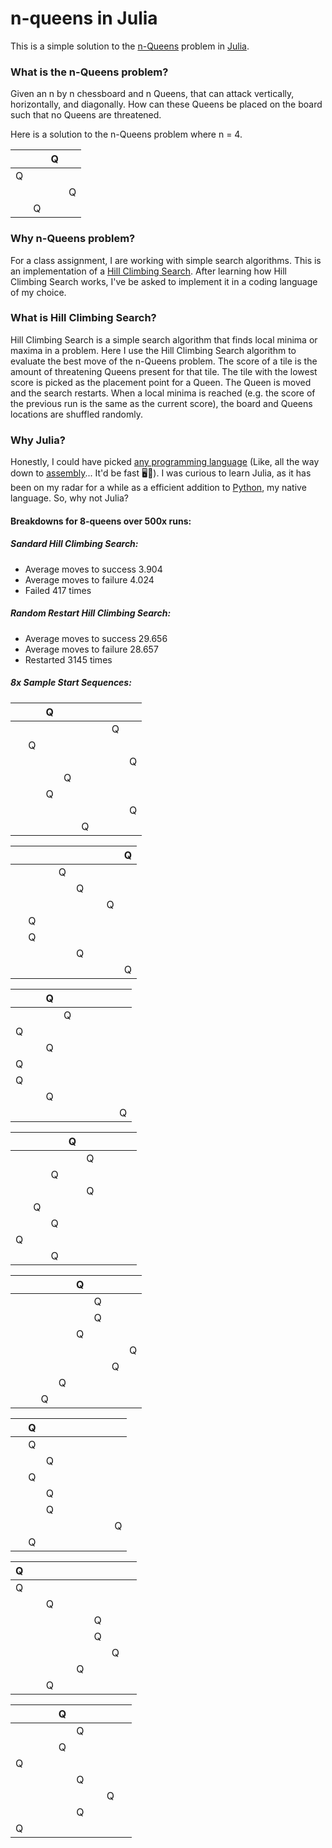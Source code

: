 # n-queens in Julia
This is a simple solution to the [n-Queens](https://en.wikipedia.org/wiki/N_queens) problem in [Julia](https://en.wikipedia.org/wiki/Julia_(programming_language)).

### What is the n-Queens problem?

Given an n by n chessboard and n Queens, that can attack vertically, horizontally, and diagonally. How can these Queens be placed on the board such that no Queens are threatened. 

Here is a solution to the n-Queens problem where n = 4.

&nbsp;|&nbsp;|Q|&nbsp;|
-|-|-|-
Q|&nbsp;|&nbsp;|&nbsp;
&nbsp;|&nbsp;|&nbsp;|Q
&nbsp;|Q|&nbsp;|&nbsp;


### Why n-Queens problem?
For a class assignment, I are working with simple search algorithms. This is an implementation of a [Hill Climbing Search](https://en.wikipedia.org/wiki/Hill_climbing). After learning how Hill Climbing Search works, I've be asked to implement it in a coding language of my choice.

### What is Hill Climbing Search?
Hill Climbing Search is a simple search algorithm that finds local minima or maxima in a problem. Here I use the Hill Climbing Search algorithm to evaluate the best move of the n-Queens problem. The score of a tile is the amount of threatening Queens present for that tile. The tile with the lowest score is picked as the placement point for a Queen. The Queen is moved and the search restarts. When a local minima is reached (e.g. the score of the previous run is the same as the current score), the board and Queens locations are shuffled randomly.

### Why Julia?
Honestly, I could have picked [any programming language](https://en.wikipedia.org/wiki/List_of_programming_languages) (Like, all the way down to [assembly](https://en.wikipedia.org/wiki/Assembly_language)... It'd be fast 🖥💨). I was curious to learn Julia, as it has been on my radar for a while as a efficient addition to [Python](https://en.wikipedia.org/wiki/Python_(programming_language)), my native language. So, why not Julia?

#### Breakdowns for 8-queens over 500x runs:
##### Sandard Hill Climbing Search:
* Average moves to success 3.904
* Average moves to failure 4.024
* Failed 417 times
##### Random Restart Hill Climbing Search:
* Average moves to success 29.656
* Average moves to failure 28.657
* Restarted 3145 times

##### 8x Sample Start Sequences:
&nbsp;|&nbsp;|Q|&nbsp;|&nbsp;|&nbsp;|&nbsp;|&nbsp;|
-|-|-|-|-|-|-|-
&nbsp;|&nbsp;|&nbsp;|&nbsp;|&nbsp;|&nbsp;|Q|&nbsp;|
&nbsp;|Q|&nbsp;|&nbsp;|&nbsp;|&nbsp;|&nbsp;|&nbsp;|
&nbsp;|&nbsp;|&nbsp;|&nbsp;|&nbsp;|&nbsp;|&nbsp;|Q|
&nbsp;|&nbsp;|&nbsp;|Q|&nbsp;|&nbsp;|&nbsp;|&nbsp;|
&nbsp;|&nbsp;|Q|&nbsp;|&nbsp;|&nbsp;|&nbsp;|&nbsp;|
&nbsp;|&nbsp;|&nbsp;|&nbsp;|&nbsp;|&nbsp;|&nbsp;|Q|
&nbsp;|&nbsp;|&nbsp;|&nbsp;|Q|&nbsp;|&nbsp;|&nbsp;|

&nbsp;|&nbsp;|&nbsp;|&nbsp;|&nbsp;|&nbsp;|&nbsp;|Q|
-|-|-|-|-|-|-|-
&nbsp;|&nbsp;|&nbsp;|Q|&nbsp;|&nbsp;|&nbsp;|&nbsp;|
&nbsp;|&nbsp;|&nbsp;|&nbsp;|Q|&nbsp;|&nbsp;|&nbsp;|
&nbsp;|&nbsp;|&nbsp;|&nbsp;|&nbsp;|&nbsp;|Q|&nbsp;|
&nbsp;|Q|&nbsp;|&nbsp;|&nbsp;|&nbsp;|&nbsp;|&nbsp;|
&nbsp;|Q|&nbsp;|&nbsp;|&nbsp;|&nbsp;|&nbsp;|&nbsp;|
&nbsp;|&nbsp;|&nbsp;|&nbsp;|Q|&nbsp;|&nbsp;|&nbsp;|
&nbsp;|&nbsp;|&nbsp;|&nbsp;|&nbsp;|&nbsp;|&nbsp;|Q|

&nbsp;|&nbsp;|Q|&nbsp;|&nbsp;|&nbsp;|&nbsp;|&nbsp;|
-|-|-|-|-|-|-|-
&nbsp;|&nbsp;|&nbsp;|Q|&nbsp;|&nbsp;|&nbsp;|&nbsp;|
Q|&nbsp;|&nbsp;|&nbsp;|&nbsp;|&nbsp;|&nbsp;|&nbsp;|
&nbsp;|&nbsp;|Q|&nbsp;|&nbsp;|&nbsp;|&nbsp;|&nbsp;|
Q|&nbsp;|&nbsp;|&nbsp;|&nbsp;|&nbsp;|&nbsp;|&nbsp;|
Q|&nbsp;|&nbsp;|&nbsp;|&nbsp;|&nbsp;|&nbsp;|&nbsp;|
&nbsp;|&nbsp;|Q|&nbsp;|&nbsp;|&nbsp;|&nbsp;|&nbsp;|
&nbsp;|&nbsp;|&nbsp;|&nbsp;|&nbsp;|&nbsp;|&nbsp;|Q|

&nbsp;|&nbsp;|&nbsp;|Q|&nbsp;|&nbsp;|&nbsp;|&nbsp;|
-|-|-|-|-|-|-|-
&nbsp;|&nbsp;|&nbsp;|&nbsp;|Q|&nbsp;|&nbsp;|&nbsp;|
&nbsp;|&nbsp;|Q|&nbsp;|&nbsp;|&nbsp;|&nbsp;|&nbsp;|
&nbsp;|&nbsp;|&nbsp;|&nbsp;|Q|&nbsp;|&nbsp;|&nbsp;|
&nbsp;|Q|&nbsp;|&nbsp;|&nbsp;|&nbsp;|&nbsp;|&nbsp;|
&nbsp;|&nbsp;|Q|&nbsp;|&nbsp;|&nbsp;|&nbsp;|&nbsp;|
Q|&nbsp;|&nbsp;|&nbsp;|&nbsp;|&nbsp;|&nbsp;|&nbsp;|
&nbsp;|&nbsp;|Q|&nbsp;|&nbsp;|&nbsp;|&nbsp;|&nbsp;|



&nbsp;|&nbsp;|&nbsp;|&nbsp;|Q|&nbsp;|&nbsp;|&nbsp;|
-|-|-|-|-|-|-|-
&nbsp;|&nbsp;|&nbsp;|&nbsp;|&nbsp;|Q|&nbsp;|&nbsp;|
&nbsp;|&nbsp;|&nbsp;|&nbsp;|&nbsp;|Q|&nbsp;|&nbsp;|
&nbsp;|&nbsp;|&nbsp;|&nbsp;|Q|&nbsp;|&nbsp;|&nbsp;|
&nbsp;|&nbsp;|&nbsp;|&nbsp;|&nbsp;|&nbsp;|&nbsp;|Q|
&nbsp;|&nbsp;|&nbsp;|&nbsp;|&nbsp;|&nbsp;|Q|&nbsp;|
&nbsp;|&nbsp;|&nbsp;|Q|&nbsp;|&nbsp;|&nbsp;|&nbsp;|
&nbsp;|&nbsp;|Q|&nbsp;|&nbsp;|&nbsp;|&nbsp;|&nbsp;|

&nbsp;|Q|&nbsp;|&nbsp;|&nbsp;|&nbsp;|&nbsp;|&nbsp;|
-|-|-|-|-|-|-|-
&nbsp;|Q|&nbsp;|&nbsp;|&nbsp;|&nbsp;|&nbsp;|&nbsp;|
&nbsp;|&nbsp;|Q|&nbsp;|&nbsp;|&nbsp;|&nbsp;|&nbsp;|
&nbsp;|Q|&nbsp;|&nbsp;|&nbsp;|&nbsp;|&nbsp;|&nbsp;|
&nbsp;|&nbsp;|Q|&nbsp;|&nbsp;|&nbsp;|&nbsp;|&nbsp;|
&nbsp;|&nbsp;|Q|&nbsp;|&nbsp;|&nbsp;|&nbsp;|&nbsp;|
&nbsp;|&nbsp;|&nbsp;|&nbsp;|&nbsp;|&nbsp;|&nbsp;|Q|
&nbsp;|Q|&nbsp;|&nbsp;|&nbsp;|&nbsp;|&nbsp;|&nbsp;|

Q|&nbsp;|&nbsp;|&nbsp;|&nbsp;|&nbsp;|&nbsp;|&nbsp;|
-|-|-|-|-|-|-|-
Q|&nbsp;|&nbsp;|&nbsp;|&nbsp;|&nbsp;|&nbsp;|&nbsp;|
&nbsp;|&nbsp;|Q|&nbsp;|&nbsp;|&nbsp;|&nbsp;|&nbsp;|
&nbsp;|&nbsp;|&nbsp;|&nbsp;|&nbsp;|Q|&nbsp;|&nbsp;|
&nbsp;|&nbsp;|&nbsp;|&nbsp;|&nbsp;|Q|&nbsp;|&nbsp;|
&nbsp;|&nbsp;|&nbsp;|&nbsp;|&nbsp;|&nbsp;|Q|&nbsp;|
&nbsp;|&nbsp;|&nbsp;|&nbsp;|Q|&nbsp;|&nbsp;|&nbsp;|
&nbsp;|&nbsp;|Q|&nbsp;|&nbsp;|&nbsp;|&nbsp;|&nbsp;|

&nbsp;|&nbsp;|&nbsp;|Q|&nbsp;|&nbsp;|&nbsp;|&nbsp;|
-|-|-|-|-|-|-|-
&nbsp;|&nbsp;|&nbsp;|&nbsp;|Q|&nbsp;|&nbsp;|&nbsp;|
&nbsp;|&nbsp;|&nbsp;|Q|&nbsp;|&nbsp;|&nbsp;|&nbsp;|
Q|&nbsp;|&nbsp;|&nbsp;|&nbsp;|&nbsp;|&nbsp;|&nbsp;|
&nbsp;|&nbsp;|&nbsp;|&nbsp;|Q|&nbsp;|&nbsp;|&nbsp;|
&nbsp;|&nbsp;|&nbsp;|&nbsp;|&nbsp;|&nbsp;|Q|&nbsp;|
&nbsp;|&nbsp;|&nbsp;|&nbsp;|Q|&nbsp;|&nbsp;|&nbsp;|
Q|&nbsp;|&nbsp;|&nbsp;|&nbsp;|&nbsp;|&nbsp;|&nbsp;|